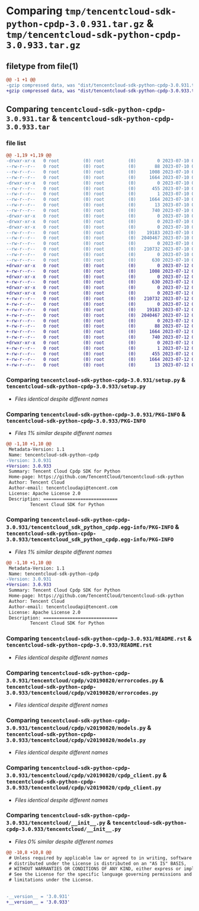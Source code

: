 # Comparing `tmp/tencentcloud-sdk-python-cpdp-3.0.931.tar.gz` & `tmp/tencentcloud-sdk-python-cpdp-3.0.933.tar.gz`

## filetype from file(1)

```diff
@@ -1 +1 @@
-gzip compressed data, was "dist/tencentcloud-sdk-python-cpdp-3.0.931.tar", last modified: Mon Jul 10 00:37:40 2023, max compression
+gzip compressed data, was "dist/tencentcloud-sdk-python-cpdp-3.0.933.tar", last modified: Wed Jul 12 00:23:53 2023, max compression
```

## Comparing `tencentcloud-sdk-python-cpdp-3.0.931.tar` & `tencentcloud-sdk-python-cpdp-3.0.933.tar`

### file list

```diff
@@ -1,19 +1,19 @@
-drwxr-xr-x   0 root         (0) root         (0)        0 2023-07-10 00:37:40.000000 tencentcloud-sdk-python-cpdp-3.0.931/
--rw-r--r--   0 root         (0) root         (0)       88 2023-07-10 00:37:40.000000 tencentcloud-sdk-python-cpdp-3.0.931/setup.cfg
--rw-r--r--   0 root         (0) root         (0)     1008 2023-07-10 00:37:40.000000 tencentcloud-sdk-python-cpdp-3.0.931/setup.py
--rw-r--r--   0 root         (0) root         (0)     1664 2023-07-10 00:37:40.000000 tencentcloud-sdk-python-cpdp-3.0.931/PKG-INFO
-drwxr-xr-x   0 root         (0) root         (0)        0 2023-07-10 00:37:40.000000 tencentcloud-sdk-python-cpdp-3.0.931/tencentcloud_sdk_python_cpdp.egg-info/
--rw-r--r--   0 root         (0) root         (0)      455 2023-07-10 00:37:40.000000 tencentcloud-sdk-python-cpdp-3.0.931/tencentcloud_sdk_python_cpdp.egg-info/SOURCES.txt
--rw-r--r--   0 root         (0) root         (0)        1 2023-07-10 00:37:40.000000 tencentcloud-sdk-python-cpdp-3.0.931/tencentcloud_sdk_python_cpdp.egg-info/dependency_links.txt
--rw-r--r--   0 root         (0) root         (0)     1664 2023-07-10 00:37:40.000000 tencentcloud-sdk-python-cpdp-3.0.931/tencentcloud_sdk_python_cpdp.egg-info/PKG-INFO
--rw-r--r--   0 root         (0) root         (0)       13 2023-07-10 00:37:40.000000 tencentcloud-sdk-python-cpdp-3.0.931/tencentcloud_sdk_python_cpdp.egg-info/top_level.txt
--rw-r--r--   0 root         (0) root         (0)      740 2023-07-10 00:37:40.000000 tencentcloud-sdk-python-cpdp-3.0.931/README.rst
-drwxr-xr-x   0 root         (0) root         (0)        0 2023-07-10 00:37:40.000000 tencentcloud-sdk-python-cpdp-3.0.931/tencentcloud/
-drwxr-xr-x   0 root         (0) root         (0)        0 2023-07-10 00:37:40.000000 tencentcloud-sdk-python-cpdp-3.0.931/tencentcloud/cpdp/
-drwxr-xr-x   0 root         (0) root         (0)        0 2023-07-10 00:37:40.000000 tencentcloud-sdk-python-cpdp-3.0.931/tencentcloud/cpdp/v20190820/
--rw-r--r--   0 root         (0) root         (0)    19183 2023-07-10 00:37:40.000000 tencentcloud-sdk-python-cpdp-3.0.931/tencentcloud/cpdp/v20190820/errorcodes.py
--rw-r--r--   0 root         (0) root         (0)  2040467 2023-07-10 00:37:40.000000 tencentcloud-sdk-python-cpdp-3.0.931/tencentcloud/cpdp/v20190820/models.py
--rw-r--r--   0 root         (0) root         (0)        0 2023-07-10 00:37:40.000000 tencentcloud-sdk-python-cpdp-3.0.931/tencentcloud/cpdp/v20190820/__init__.py
--rw-r--r--   0 root         (0) root         (0)   210732 2023-07-10 00:37:40.000000 tencentcloud-sdk-python-cpdp-3.0.931/tencentcloud/cpdp/v20190820/cpdp_client.py
--rw-r--r--   0 root         (0) root         (0)        0 2023-07-10 00:37:40.000000 tencentcloud-sdk-python-cpdp-3.0.931/tencentcloud/cpdp/__init__.py
--rw-r--r--   0 root         (0) root         (0)      630 2023-07-10 00:37:40.000000 tencentcloud-sdk-python-cpdp-3.0.931/tencentcloud/__init__.py
+drwxr-xr-x   0 root         (0) root         (0)        0 2023-07-12 00:23:53.000000 tencentcloud-sdk-python-cpdp-3.0.933/
+-rw-r--r--   0 root         (0) root         (0)     1008 2023-07-12 00:23:53.000000 tencentcloud-sdk-python-cpdp-3.0.933/setup.py
+drwxr-xr-x   0 root         (0) root         (0)        0 2023-07-12 00:23:53.000000 tencentcloud-sdk-python-cpdp-3.0.933/tencentcloud/
+-rw-r--r--   0 root         (0) root         (0)      630 2023-07-12 00:23:53.000000 tencentcloud-sdk-python-cpdp-3.0.933/tencentcloud/__init__.py
+drwxr-xr-x   0 root         (0) root         (0)        0 2023-07-12 00:23:53.000000 tencentcloud-sdk-python-cpdp-3.0.933/tencentcloud/cpdp/
+drwxr-xr-x   0 root         (0) root         (0)        0 2023-07-12 00:23:53.000000 tencentcloud-sdk-python-cpdp-3.0.933/tencentcloud/cpdp/v20190820/
+-rw-r--r--   0 root         (0) root         (0)   210732 2023-07-12 00:23:53.000000 tencentcloud-sdk-python-cpdp-3.0.933/tencentcloud/cpdp/v20190820/cpdp_client.py
+-rw-r--r--   0 root         (0) root         (0)        0 2023-07-12 00:23:53.000000 tencentcloud-sdk-python-cpdp-3.0.933/tencentcloud/cpdp/v20190820/__init__.py
+-rw-r--r--   0 root         (0) root         (0)    19183 2023-07-12 00:23:53.000000 tencentcloud-sdk-python-cpdp-3.0.933/tencentcloud/cpdp/v20190820/errorcodes.py
+-rw-r--r--   0 root         (0) root         (0)  2040467 2023-07-12 00:23:53.000000 tencentcloud-sdk-python-cpdp-3.0.933/tencentcloud/cpdp/v20190820/models.py
+-rw-r--r--   0 root         (0) root         (0)        0 2023-07-12 00:23:53.000000 tencentcloud-sdk-python-cpdp-3.0.933/tencentcloud/cpdp/__init__.py
+-rw-r--r--   0 root         (0) root         (0)       88 2023-07-12 00:23:53.000000 tencentcloud-sdk-python-cpdp-3.0.933/setup.cfg
+-rw-r--r--   0 root         (0) root         (0)     1664 2023-07-12 00:23:53.000000 tencentcloud-sdk-python-cpdp-3.0.933/PKG-INFO
+-rw-r--r--   0 root         (0) root         (0)      740 2023-07-12 00:23:53.000000 tencentcloud-sdk-python-cpdp-3.0.933/README.rst
+drwxr-xr-x   0 root         (0) root         (0)        0 2023-07-12 00:23:53.000000 tencentcloud-sdk-python-cpdp-3.0.933/tencentcloud_sdk_python_cpdp.egg-info/
+-rw-r--r--   0 root         (0) root         (0)        1 2023-07-12 00:23:53.000000 tencentcloud-sdk-python-cpdp-3.0.933/tencentcloud_sdk_python_cpdp.egg-info/dependency_links.txt
+-rw-r--r--   0 root         (0) root         (0)      455 2023-07-12 00:23:53.000000 tencentcloud-sdk-python-cpdp-3.0.933/tencentcloud_sdk_python_cpdp.egg-info/SOURCES.txt
+-rw-r--r--   0 root         (0) root         (0)     1664 2023-07-12 00:23:53.000000 tencentcloud-sdk-python-cpdp-3.0.933/tencentcloud_sdk_python_cpdp.egg-info/PKG-INFO
+-rw-r--r--   0 root         (0) root         (0)       13 2023-07-12 00:23:53.000000 tencentcloud-sdk-python-cpdp-3.0.933/tencentcloud_sdk_python_cpdp.egg-info/top_level.txt
```

### Comparing `tencentcloud-sdk-python-cpdp-3.0.931/setup.py` & `tencentcloud-sdk-python-cpdp-3.0.933/setup.py`

 * *Files identical despite different names*

### Comparing `tencentcloud-sdk-python-cpdp-3.0.931/PKG-INFO` & `tencentcloud-sdk-python-cpdp-3.0.933/PKG-INFO`

 * *Files 1% similar despite different names*

```diff
@@ -1,10 +1,10 @@
 Metadata-Version: 1.1
 Name: tencentcloud-sdk-python-cpdp
-Version: 3.0.931
+Version: 3.0.933
 Summary: Tencent Cloud Cpdp SDK for Python
 Home-page: https://github.com/TencentCloud/tencentcloud-sdk-python
 Author: Tencent Cloud
 Author-email: tencentcloudapi@tencent.com
 License: Apache License 2.0
 Description: ============================
         Tencent Cloud SDK for Python
```

### Comparing `tencentcloud-sdk-python-cpdp-3.0.931/tencentcloud_sdk_python_cpdp.egg-info/PKG-INFO` & `tencentcloud-sdk-python-cpdp-3.0.933/tencentcloud_sdk_python_cpdp.egg-info/PKG-INFO`

 * *Files 1% similar despite different names*

```diff
@@ -1,10 +1,10 @@
 Metadata-Version: 1.1
 Name: tencentcloud-sdk-python-cpdp
-Version: 3.0.931
+Version: 3.0.933
 Summary: Tencent Cloud Cpdp SDK for Python
 Home-page: https://github.com/TencentCloud/tencentcloud-sdk-python
 Author: Tencent Cloud
 Author-email: tencentcloudapi@tencent.com
 License: Apache License 2.0
 Description: ============================
         Tencent Cloud SDK for Python
```

### Comparing `tencentcloud-sdk-python-cpdp-3.0.931/README.rst` & `tencentcloud-sdk-python-cpdp-3.0.933/README.rst`

 * *Files identical despite different names*

### Comparing `tencentcloud-sdk-python-cpdp-3.0.931/tencentcloud/cpdp/v20190820/errorcodes.py` & `tencentcloud-sdk-python-cpdp-3.0.933/tencentcloud/cpdp/v20190820/errorcodes.py`

 * *Files identical despite different names*

### Comparing `tencentcloud-sdk-python-cpdp-3.0.931/tencentcloud/cpdp/v20190820/models.py` & `tencentcloud-sdk-python-cpdp-3.0.933/tencentcloud/cpdp/v20190820/models.py`

 * *Files identical despite different names*

### Comparing `tencentcloud-sdk-python-cpdp-3.0.931/tencentcloud/cpdp/v20190820/cpdp_client.py` & `tencentcloud-sdk-python-cpdp-3.0.933/tencentcloud/cpdp/v20190820/cpdp_client.py`

 * *Files identical despite different names*

### Comparing `tencentcloud-sdk-python-cpdp-3.0.931/tencentcloud/__init__.py` & `tencentcloud-sdk-python-cpdp-3.0.933/tencentcloud/__init__.py`

 * *Files 0% similar despite different names*

```diff
@@ -10,8 +10,8 @@
 # Unless required by applicable law or agreed to in writing, software
 # distributed under the License is distributed on an "AS IS" BASIS,
 # WITHOUT WARRANTIES OR CONDITIONS OF ANY KIND, either express or implied.
 # See the License for the specific language governing permissions and
 # limitations under the License.
 
 
-__version__ = '3.0.931'
+__version__ = '3.0.933'
```

